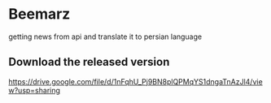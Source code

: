 # Beemarz

getting news from api and translate it to persian language

## Download the released version

https://drive.google.com/file/d/1nFqhU_Pj9BN8plQPMqYS1dngaTnAzJl4/view?usp=sharing
